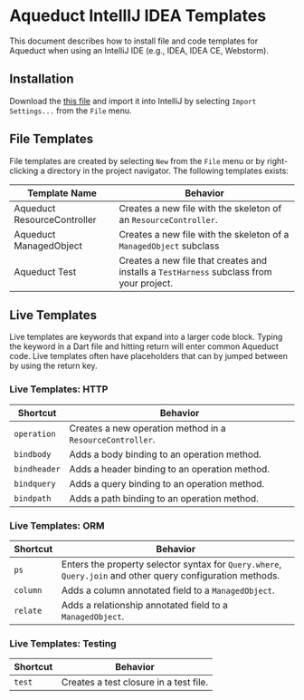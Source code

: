 # Aqueduct IntellIJ IDEA Templates

This document describes how to install file and code templates for Aqueduct when using an IntelliJ IDE (e.g., IDEA, IDEA CE, Webstorm).

## Installation

Download the [this file](https://aqueduct.io/docs/files/settings.jar) and import it into IntelliJ by selecting `Import Settings...` from the `File` menu.

## File Templates

File templates are created by selecting `New` from the `File` menu or by right-clicking a directory in the project navigator. The following templates exists:

| Template Name | Behavior |
|---|---|
| Aqueduct ResourceController | Creates a new file with the skeleton of an `ResourceController`. |
| Aqueduct ManagedObject | Creates a new file with the skeleton of a `ManagedObject` subclass |
| Aqueduct Test | Creates a new file that creates and installs a `TestHarness` subclass from your project. |

## Live Templates

Live templates are keywords that expand into a larger code block. Typing the keyword in a Dart file and hitting return will enter common Aqueduct code. Live templates often have placeholders that can by jumped between by using the return key.

### Live Templates: HTTP

| Shortcut | Behavior |
|---|---|
| `operation` | Creates a new operation method in a `ResourceController`. |
| `bindbody` | Adds a body binding to an operation method. |
| `bindheader` | Adds a header binding to an operation method. |
| `bindquery` | Adds a query binding to an operation method. |
| `bindpath` | Adds a path binding to an operation method. |

### Live Templates: ORM

| Shortcut | Behavior |
|---|---|
| `ps` | Enters the property selector syntax for `Query.where`, `Query.join` and other query configuration methods. |
| `column` | Adds a column annotated field to a `ManagedObject`. |
| `relate` | Adds a relationship annotated field to a `ManagedObject`. |

### Live Templates: Testing

| Shortcut | Behavior |
|---|---|
| `test` |  Creates a test closure in a test file. |
